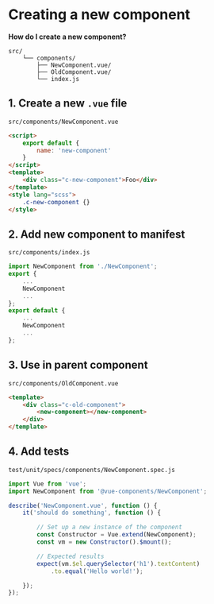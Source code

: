 
# Creating a new component

**How do I create a new component?**

```
src/
	└── components/
		├── NewComponent.vue/
		├── OldComponent.vue/
		└── index.js
```

## 1. Create a new `.vue` file

`src/components/NewComponent.vue`

```html
<script>
	export default {
		name: 'new-component'
	}
</script>
<template>
	<div class="c-new-component">Foo</div>
</template>
<style lang="scss">
	.c-new-component {}
</style>
```

## 2. Add new component to manifest

`src/components/index.js`

```js
import NewComponent from './NewComponent';
export {
	...
	NewComponent
	...
};
export default {
	...
	NewComponent
	...
};
```

## 3. Use in parent component

`src/components/OldComponent.vue`

```html
<template>
	<div class="c-old-component">
		<new-component></new-component>
	</div>
</template>
```

## 4. Add tests

`test/unit/specs/components/NewComponent.spec.js`

```js
import Vue from 'vue';
import NewComponent from '@vue-components/NewComponent';

describe('NewComponent.vue', function () {
	it('should do something', function () {

		// Set up a new instance of the component
		const Constructor = Vue.extend(NewComponent);
		const vm = new Constructor().$mount();

		// Expected results
		expect(vm.$el.querySelector('h1').textContent)
			.to.equal('Hello world!');

	});
});
```
